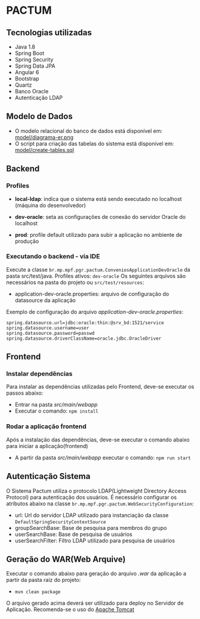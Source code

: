 # PACTUM
## Tecnologias utilizadas
* Java 1.8
* Spring Boot
* Spring Security
* Spring Data JPA
* Angular 6
* Bootstrap
* Quartz
* Banco Oracle
* Autenticação LDAP

## Modelo de Dados
* O modelo relacional do banco de dados está disponível em: [model/diagrama-er.png](model/diagrama-er.png)
* O script para criação das tabelas do sistema está disponível em: [model/create-tables.sql](model/create-tables.sql)

## Backend

### Profiles

* **local-ldap**: indica que o sistema está sendo executado no localhost (máquina do desenvolvedor)

* **dev-oracle**: seta as configurações de conexão do servidor Oracle do localhost

* **prod**: profile default utilizado para subir a aplicação no ambiente de produção

### Executando o backend - via IDE

Execute a classe `br.mp.mpf.pgr.pactum.ConveniosApplicationDevOracle` da pasta src/test/java.
Profiles ativos: `dev-oracle`
Os seguintes arquivos são necessários na pasta do projeto ou `src/test/resources`:
* application-dev-oracle.properties: arquivo de configuração do datasource da aplicação

Exemplo de configuração do arquivo _application-dev-oracle.properties_:
```
spring.datasource.url=jdbc:oracle:thin:@srv_bd:1521/service
spring.datasource.username=user
spring.datasource.password=passwd
spring.datasource.driverClassName=oracle.jdbc.OracleDriver
```
## Frontend
### Instalar dependências
Para instalar as dependências utilizadas pelo Frontend, deve-se executar os passos abaixo:
* Entrar na pasta _src/main/webapp_
* Executar o comando: `npm install`

### Rodar a aplicação frontend
Após a instalação das dependências, deve-se executar o comando abaixo para iniciar a aplicação(frontend)
* A partir da pasta _src/main/webapp_ executar o comando: `npm run start`

## Autenticação Sistema
O Sistema Pactum utiliza o protocolo LDAP(Lightweight Directory Access Protocol) para autenticação dos usuários.
É necessário configurar os atributos abaixo na classe `br.mp.mpf.pgr.pactum.WebSecurityConfiguration`:
* url: Url do servidor LDAP utilizado para instanciação da classe `DefaultSpringSecurityContextSource`
* groupSearchBase: Base de pesquisa para membros do grupo
* userSearchBase: Base de pesquisa de usuários
* userSearchFilter: Filtro LDAP utilizado para pesquisa de usuários

## Geração do WAR(Web Arquive)
Executar o comando abaixo para geração do arquivo _.war_ da aplicação a partir da pasta raiz do projeto:
* `mvn clean package`

O arquivo gerado acima deverá ser utilizado para deploy no Servidor de Aplicação. Recomenda-se o uso do [Apache Tomcat](https://tomcat.apache.org/)
